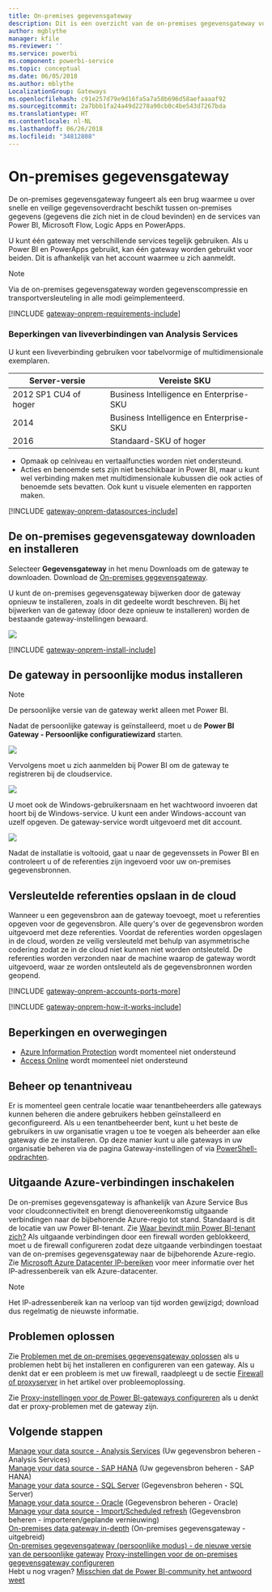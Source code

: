 ```yaml
---
title: On-premises gegevensgateway
description: Dit is een overzicht van de on-premises gegevensgateway voor Power BI. U kunt deze gateway gebruiken om te werken met DirectQuery-gegevensbronnen. U kunt deze gateway ook gebruiken om cloud-gegevenssets te vernieuwen met on-premises gegevens.
author: mgblythe
manager: kfile
ms.reviewer: ''
ms.service: powerbi
ms.component: powerbi-service
ms.topic: conceptual
ms.date: 06/05/2018
ms.author: mblythe
LocalizationGroup: Gateways
ms.openlocfilehash: c91e257d79e9d16fa5a7a58b696d58aefaaaaf92
ms.sourcegitcommit: 2a7bbb1fa24a49d2278a90cb0c4be543d7267bda
ms.translationtype: HT
ms.contentlocale: nl-NL
ms.lasthandoff: 06/26/2018
ms.locfileid: "34812808"
---
```

# <a name="on-premises-data-gateway"></a>On-premises gegevensgateway

De on-premises gegevensgateway fungeert als een brug waarmee u over snelle en veilige gegevensoverdracht beschikt tussen on-premises gegevens (gegevens die zich niet in de cloud bevinden) en de services van Power BI, Microsoft Flow, Logic Apps en PowerApps.

U kunt één gateway met verschillende services tegelijk gebruiken. Als u Power BI en PowerApps gebruikt, kan één gateway worden gebruikt voor beiden. Dit is afhankelijk van het account waarmee u zich aanmeldt.

> [!NOTE]
> Via de on-premises gegevensgateway worden gegevenscompressie en transportversleuteling in alle modi geïmplementeerd.
> 
> 

<!-- Shared Requirements Include -->
[!INCLUDE [gateway-onprem-requirements-include](./includes/gateway-onprem-requirements-include.md)]

### <a name="limitations-of-analysis-services-live-connections"></a>Beperkingen van liveverbindingen van Analysis Services
U kunt een liveverbinding gebruiken voor tabelvormige of multidimensionale exemplaren.

| **Server-versie** | **Vereiste SKU** |
| --- | --- |
| 2012 SP1 CU4 of hoger |Business Intelligence en Enterprise-SKU |
| 2014 |Business Intelligence en Enterprise-SKU |
| 2016 |Standaard-SKU of hoger |

* Opmaak op celniveau en vertaalfuncties worden niet ondersteund.
* Acties en benoemde sets zijn niet beschikbaar in Power BI, maar u kunt wel verbinding maken met multidimensionale kubussen die ook acties of benoemde sets bevatten. Ook kunt u visuele elementen en rapporten maken.

<!-- Shared Install steps Include -->
[!INCLUDE [gateway-onprem-datasources-include](./includes/gateway-onprem-datasources-include.md)]

## <a name="download-and-install-the-on-premises-data-gateway"></a>De on-premises gegevensgateway downloaden en installeren
Selecteer **Gegevensgateway** in het menu Downloads om de gateway te downloaden. Download de [On-premises gegevensgateway](http://go.microsoft.com/fwlink/?LinkID=820925). 

U kunt de on-premises gegevensgateway bijwerken door de gateway opnieuw te installeren, zoals in dit gedeelte wordt beschreven. Bij het bijwerken van de gateway (door deze opnieuw te installeren) worden de bestaande gateway-instellingen bewaard.

![](media/service-gateway-onprem/powerbi-download-data-gateway.png)

<!-- Shared Install steps Include -->
[!INCLUDE [gateway-onprem-install-include](./includes/gateway-onprem-install-include.md)]

## <a name="install-the-gateway-in-personal-mode"></a>De gateway in persoonlijke modus installeren
> [!NOTE]
> De persoonlijke versie van de gateway werkt alleen met Power BI.


Nadat de persoonlijke gateway is geïnstalleerd, moet u de **Power BI Gateway - Persoonlijke configuratiewizard** starten.

![](media/service-gateway-onprem/personal-gateway-launch-configuration.png)

Vervolgens moet u zich aanmelden bij Power BI om de gateway te registreren bij de cloudservice.

![](media/service-gateway-onprem/personal-gateway-signin.png)

U moet ook de Windows-gebruikersnaam en het wachtwoord invoeren dat hoort bij de Windows-service. U kunt een ander Windows-account van uzelf opgeven. De gateway-service wordt uitgevoerd met dit account.

![](media/service-gateway-onprem/personal-gateway-windows-service.png)

Nadat de installatie is voltooid, gaat u naar de gegevenssets in Power BI en controleert u of de referenties zijn ingevoerd voor uw on-premises gegevensbronnen.

<a name="credentials"></a>

## <a name="storing-encrypted-credentials-in-the-cloud"></a>Versleutelde referenties opslaan in de cloud
Wanneer u een gegevensbron aan de gateway toevoegt, moet u referenties opgeven voor de gegevensbron. Alle query's over de gegevensbron worden uitgevoerd met deze referenties. Voordat de referenties worden opgeslagen in de cloud, worden ze veilig versleuteld met behulp van asymmetrische codering zodat ze in de cloud niet kunnen niet worden ontsleuteld. De referenties worden verzonden naar de machine waarop de gateway wordt uitgevoerd, waar ze worden ontsleuteld als de gegevensbronnen worden geopend.

<!-- Account and Port information -->
[!INCLUDE [gateway-onprem-accounts-ports-more](./includes/gateway-onprem-accounts-ports-more.md)]

<!-- How the gateway works -->
[!INCLUDE [gateway-onprem-how-it-works-include](./includes/gateway-onprem-how-it-works-include.md)]

## <a name="limitations-and-considerations"></a>Beperkingen en overwegingen
* [Azure Information Protection](https://docs.microsoft.com/en-us/microsoft-365/enterprise/protect-files-with-aip
) wordt momenteel niet ondersteund
* [Access Online](https://products.office.com/en-us/access) wordt momenteel niet ondersteund

## <a name="tenant-level-administration"></a>Beheer op tenantniveau 

Er is momenteel geen centrale locatie waar tenantbeheerders alle gateways kunnen beheren die andere gebruikers hebben geïnstalleerd en geconfigureerd.  Als u een tenantbeheerder bent, kunt u het beste de gebruikers in uw organisatie vragen u toe te voegen als beheerder aan elke gateway die ze installeren. Op deze manier kunt u alle gateways in uw organisatie beheren via de pagina Gateway-instellingen of via [PowerShell-opdrachten](https://docs.microsoft.com/power-bi/service-gateway-high-availability-clusters#powershell-support-for-gateway-clusters). 

## <a name="enabling-outbound-azure-connections"></a>Uitgaande Azure-verbindingen inschakelen 
De on-premises gegevensgateway is afhankelijk van Azure Service Bus voor cloudconnectiviteit en brengt dienovereenkomstig uitgaande verbindingen naar de bijbehorende Azure-regio tot stand. Standaard is dit de locatie van uw Power BI-tenant. Zie [Waar bevindt mijn Power BI-tenant zich?](https://powerbi.microsoft.com/en-us/documentation/powerbi-admin-where-is-my-tenant-located/)
Als uitgaande verbindingen door een firewall worden geblokkeerd, moet u de firewall configureren zodat deze uitgaande verbindingen toestaat van de on-premises gegevensgateway naar de bijbehorende Azure-regio. Zie [Microsoft Azure Datacenter IP-bereiken](https://www.microsoft.com/en-us/download/details.aspx?id=41653) voor meer informatie over het IP-adressenbereik van elk Azure-datacenter.
> [!NOTE]
> Het IP-adressenbereik kan na verloop van tijd worden gewijzigd; download dus regelmatig de nieuwste informatie. 

## <a name="troubleshooting"></a>Problemen oplossen
Zie [Problemen met de on-premises gegevensgateway oplossen](service-gateway-onprem-tshoot.md) als u problemen hebt bij het installeren en configureren van een gateway. Als u denkt dat er een probleem is met uw firewall, raadpleegt u de sectie [Firewall of proxyserver](service-gateway-onprem-tshoot.md#firewall-or-proxy) in het artikel over probleemoplossing.

Zie [Proxy-instellingen voor de Power BI-gateways configureren](service-gateway-proxy.md) als u denkt dat er proxy-problemen met de gateway zijn.

## <a name="next-steps"></a>Volgende stappen
[Manage your data source - Analysis Services](service-gateway-enterprise-manage-ssas.md) (Uw gegevensbron beheren - Analysis Services)  
[Manage your data source - SAP HANA](service-gateway-enterprise-manage-sap.md) (Uw gegevensbron beheren - SAP HANA)  
[Manage your data source - SQL Server](service-gateway-enterprise-manage-sql.md) (Gegevensbron beheren - SQL Server)  
[Manage your data source - Oracle](service-gateway-onprem-manage-oracle.md) (Gegevensbron beheren - Oracle)  
[Manage your data source - Import/Scheduled refresh](service-gateway-enterprise-manage-scheduled-refresh.md) (Gegevensbron beheren - importeren/geplande vernieuwing)  
[On-premises data gateway in-depth](service-gateway-onprem-indepth.md) (On-premises gegevensgateway - uitgebreid)  
[On-premises gegevensgateway (persoonlijke modus) - de nieuwe versie van de persoonlijke gateway](service-gateway-personal-mode.md)
[Proxy-instellingen voor de on-premises gegevensgateway configureren](service-gateway-proxy.md)  
Hebt u nog vragen? [Misschien dat de Power BI-community het antwoord weet](http://community.powerbi.com/)

